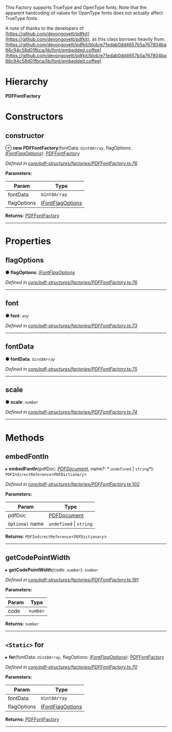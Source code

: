 

This Factory supports TrueType and OpenType fonts. Note that the apparent hardcoding of values for OpenType fonts does not actually affect TrueType fonts.

A note of thanks to the developers of [https://github.com/devongovett/pdfkit](https://github.com/devongovett/pdfkit), as this class borrows heavily from: [https://github.com/devongovett/pdfkit/blob/e71edab0dd4657b5a767804ba86c94c58d01fbca/lib/font/embedded.coffee](https://github.com/devongovett/pdfkit/blob/e71edab0dd4657b5a767804ba86c94c58d01fbca/lib/font/embedded.coffee)

# Hierarchy

**PDFFontFactory**

# Constructors

<a id="constructor"></a>

##  constructor

⊕ **new PDFFontFactory**(fontData: *`Uint8Array`*, flagOptions: *[IFontFlagOptions](../interfaces/_core_pdf_structures_factories_pdffontfactory_.ifontflagoptions.md)*): [PDFFontFactory](_core_pdf_structures_factories_pdffontfactory_.pdffontfactory.md)

*Defined in [core/pdf-structures/factories/PDFFontFactory.ts:76](https://github.com/Hopding/pdf-lib/blob/4875209/src/core/pdf-structures/factories/PDFFontFactory.ts#L76)*

**Parameters:**

| Param | Type |
| ------ | ------ |
| fontData | `Uint8Array` |
| flagOptions | [IFontFlagOptions](../interfaces/_core_pdf_structures_factories_pdffontfactory_.ifontflagoptions.md) |

**Returns:** [PDFFontFactory](_core_pdf_structures_factories_pdffontfactory_.pdffontfactory.md)

___

# Properties

<a id="flagoptions"></a>

##  flagOptions

**● flagOptions**: *[IFontFlagOptions](../interfaces/_core_pdf_structures_factories_pdffontfactory_.ifontflagoptions.md)*

*Defined in [core/pdf-structures/factories/PDFFontFactory.ts:76](https://github.com/Hopding/pdf-lib/blob/4875209/src/core/pdf-structures/factories/PDFFontFactory.ts#L76)*

___
<a id="font"></a>

##  font

**● font**: *`any`*

*Defined in [core/pdf-structures/factories/PDFFontFactory.ts:73](https://github.com/Hopding/pdf-lib/blob/4875209/src/core/pdf-structures/factories/PDFFontFactory.ts#L73)*

___
<a id="fontdata"></a>

##  fontData

**● fontData**: *`Uint8Array`*

*Defined in [core/pdf-structures/factories/PDFFontFactory.ts:75](https://github.com/Hopding/pdf-lib/blob/4875209/src/core/pdf-structures/factories/PDFFontFactory.ts#L75)*

___
<a id="scale"></a>

##  scale

**● scale**: *`number`*

*Defined in [core/pdf-structures/factories/PDFFontFactory.ts:74](https://github.com/Hopding/pdf-lib/blob/4875209/src/core/pdf-structures/factories/PDFFontFactory.ts#L74)*

___

# Methods

<a id="embedfontin"></a>

##  embedFontIn

▸ **embedFontIn**(pdfDoc: *[PDFDocument](_core_pdf_document_pdfdocument_.pdfdocument.md)*, name?: * `undefined` &#124; `string`*): `PDFIndirectReference`<`PDFDictionary`>

*Defined in [core/pdf-structures/factories/PDFFontFactory.ts:102](https://github.com/Hopding/pdf-lib/blob/4875209/src/core/pdf-structures/factories/PDFFontFactory.ts#L102)*

**Parameters:**

| Param | Type |
| ------ | ------ |
| pdfDoc | [PDFDocument](_core_pdf_document_pdfdocument_.pdfdocument.md) |
| `Optional` name |  `undefined` &#124; `string`|

**Returns:** `PDFIndirectReference`<`PDFDictionary`>

___
<a id="getcodepointwidth"></a>

##  getCodePointWidth

▸ **getCodePointWidth**(code: *`number`*): `number`

*Defined in [core/pdf-structures/factories/PDFFontFactory.ts:191](https://github.com/Hopding/pdf-lib/blob/4875209/src/core/pdf-structures/factories/PDFFontFactory.ts#L191)*

**Parameters:**

| Param | Type |
| ------ | ------ |
| code | `number` |

**Returns:** `number`

___
<a id="for"></a>

## `<Static>` for

▸ **for**(fontData: *`Uint8Array`*, flagOptions: *[IFontFlagOptions](../interfaces/_core_pdf_structures_factories_pdffontfactory_.ifontflagoptions.md)*): [PDFFontFactory](_core_pdf_structures_factories_pdffontfactory_.pdffontfactory.md)

*Defined in [core/pdf-structures/factories/PDFFontFactory.ts:70](https://github.com/Hopding/pdf-lib/blob/4875209/src/core/pdf-structures/factories/PDFFontFactory.ts#L70)*

**Parameters:**

| Param | Type |
| ------ | ------ |
| fontData | `Uint8Array` |
| flagOptions | [IFontFlagOptions](../interfaces/_core_pdf_structures_factories_pdffontfactory_.ifontflagoptions.md) |

**Returns:** [PDFFontFactory](_core_pdf_structures_factories_pdffontfactory_.pdffontfactory.md)

___

